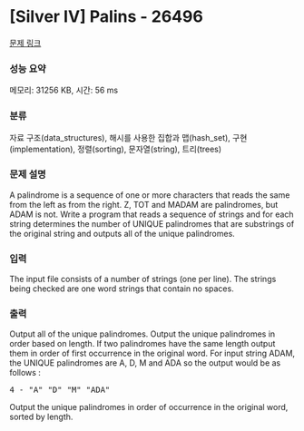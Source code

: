 # [Silver IV] Palins - 26496 

[문제 링크](https://www.acmicpc.net/problem/26496) 

### 성능 요약

메모리: 31256 KB, 시간: 56 ms

### 분류

자료 구조(data_structures), 해시를 사용한 집합과 맵(hash_set), 구현(implementation), 정렬(sorting), 문자열(string), 트리(trees)

### 문제 설명

<p>A palindrome is a sequence of one or more characters that reads the same from the left as from the right. Z, TOT and MADAM are palindromes, but ADAM is not. Write a program that reads a sequence of strings and for each string determines the number of UNIQUE palindromes that are substrings of the original string and outputs all of the unique palindromes.</p>

### 입력 

 <p>The input file consists of a number of strings (one per line). The strings being checked are one word strings that contain no spaces.</p>

### 출력 

 <p>Output all of the unique palindromes. Output the unique palindromes in order based on length. If two palindromes have the same length output them in order of first occurrence in the original word. For input string ADAM, the UNIQUE palindromes are A, D, M and ADA so the output would be as follows :</p>

<pre>4 - "A" "D" "M" "ADA"</pre>

<p>Output the unique palindromes in order of occurrence in the original word, sorted by length.</p>

